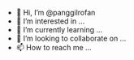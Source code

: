 - 👋 Hi, I’m @panggilrofan
- 👀 I’m interested in ...
- 🌱 I’m currently learning ...
- 💞️ I’m looking to collaborate on ...
- 📫 How to reach me ...

<!---
panggilrofan/panggilrofan is a ✨ special ✨ repository because its `README.md` (this file) appears on your GitHub profile.
You can click the Preview link to take a look at your changes.
--->
